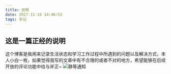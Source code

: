 ```yaml
---
title: 说明
date: 2017-11-16 14:46:53
tags: 杂记
---
```

## 这是一篇正经的说明
这个博客是我用来记录生活状态和学习工作过程中所遇到的问题以及解决方式，本人小白一枚，如果觉得我写的文章中有不合理的或者不对的地方，希望能够在后续开放的评论功能中给与斧正~
![静等通知](http://ww1.sinaimg.cn/bmiddle/9150e4e5ly1flu6wjjis5j20k00k03zt.jpg)
